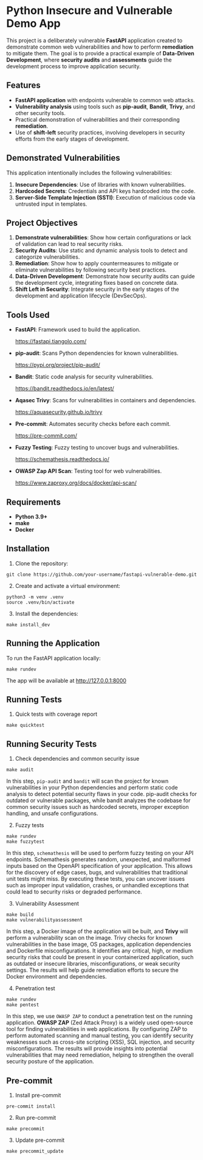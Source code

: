 # Python Insecure and Vulnerable Demo App

This project is a deliberately vulnerable **FastAPI** application created to demonstrate common web vulnerabilities and how to perform **remediation** to mitigate them. The goal is to provide a practical example of **Data-Driven Development**, where **security audits** and **assessments** guide the development process to improve application security.

## Features

- **FastAPI application** with endpoints vulnerable to common web attacks.
- **Vulnerability analysis** using tools such as **pip-audit**, **Bandit**, **Trivy**, and other security tools.
- Practical demonstration of vulnerabilities and their corresponding **remediation**.
- Use of **shift-left** security practices, involving developers in security efforts from the early stages of development.

## Demonstrated Vulnerabilities

This application intentionally includes the following vulnerabilities:

1. **Insecure Dependencies**: Use of libraries with known vulnerabilities.
2. **Hardcoded Secrets**: Credentials and API keys hardcoded into the code.
3. **Server-Side Template Injection (SSTI)**: Execution of malicious code via untrusted input in templates.

## Project Objectives

1. **Demonstrate vulnerabilities**: Show how certain configurations or lack of validation can lead to real security risks.
2. **Security Audits**: Use static and dynamic analysis tools to detect and categorize vulnerabilities.
3. **Remediation**: Show how to apply countermeasures to mitigate or eliminate vulnerabilities by following security best practices.
4. **Data-Driven Development**: Demonstrate how security audits can guide the development cycle, integrating fixes based on concrete data.
5. **Shift Left in Security**: Integrate security in the early stages of the development and application lifecycle (DevSecOps).

## Tools Used

- **FastAPI**: Framework used to build the application.

    https://fastapi.tiangolo.com/

- **pip-audit**: Scans Python dependencies for known vulnerabilities.

    https://pypi.org/project/pip-audit/

- **Bandit**: Static code analysis for security vulnerabilities.

    https://bandit.readthedocs.io/en/latest/

- **Aqasec Trivy**: Scans for vulnerabilities in containers and dependencies.

    https://aquasecurity.github.io/trivy

- **Pre-commit**: Automates security checks before each commit.

    https://pre-commit.com/

- **Fuzzy Testing**: Fuzzy testing to uncover bugs and vulnerabilities.

    https://schemathesis.readthedocs.io/

- **OWASP Zap API Scan**: Testing tool for web vulnerabilities.

    https://www.zaproxy.org/docs/docker/api-scan/

## Requirements

- **Python 3.9+**
- **make**
- **Docker**

## Installation

1. Clone the repository:

```shell
git clone https://github.com/your-username/fastapi-vulnerable-demo.git
```

2. Create and activate a virtual environment:

```shell
python3 -m venv .venv
source .venv/bin/activate
```

3. Install the dependencies:

```shell
make install_dev
```

## Running the Application

To run the FastAPI application locally:

```shell
make rundev
```

The app will be available at http://127.0.0.1:8000


## Running Tests

1. Quick tests with coverage report

```shell
make quicktest
```

## Running Security Tests

1. Check dependencies and common security issue

```shell
make audit
```

In this step, `pip-audit` and `bandit` will scan the project for known vulnerabilities in your Python dependencies and perform static code analysis to detect potential security flaws in your code. pip-audit checks for outdated or vulnerable packages, while bandit analyzes the codebase for common security issues such as hardcoded secrets, improper exception handling, and unsafe configurations.

2. Fuzzy tests

```shell
make rundev
make fuzzytest
```

In this step, `schemathesis` will be used to perform fuzzy testing on your API endpoints. Schemathesis generates random, unexpected, and malformed inputs based on the OpenAPI specification of your application. This allows for the discovery of edge cases, bugs, and vulnerabilities that traditional unit tests might miss. By executing these tests, you can uncover issues such as improper input validation, crashes, or unhandled exceptions that could lead to security risks or degraded performance.

3. Vulnerability Assessment

```shell
make build
make vulnerabilityassessment
```

In this step, a Docker image of the application will be built, and **Trivy** will perform a vulnerability scan on the image. Trivy checks for known vulnerabilities in the base image, OS packages, application dependencies and Dockerfile misconfigurations. It identifies any critical, high, or medium security risks that could be present in your containerized application, such as outdated or insecure libraries, misconfigurations, or weak security settings. The results will help guide remediation efforts to secure the Docker environment and dependencies.

4. Penetration test

```shell
make rundev
make pentest
```

In this step, we use `OWASP ZAP` to conduct a penetration test on the running application. **OWASP ZAP** (Zed Attack Proxy) is a widely used open-source tool for finding vulnerabilities in web applications. By configuring ZAP to perform automated scanning and manual testing, you can identify security weaknesses such as cross-site scripting (XSS), SQL injection, and security misconfigurations. The results will provide insights into potential vulnerabilities that may need remediation, helping to strengthen the overall security posture of the application.

## Pre-commit


1. Install pre-commit

```shell
pre-commit install
```

2. Run pre-commit

```shell
make precommit
```

3. Update pre-commit

```shell
make precommit_update
```
